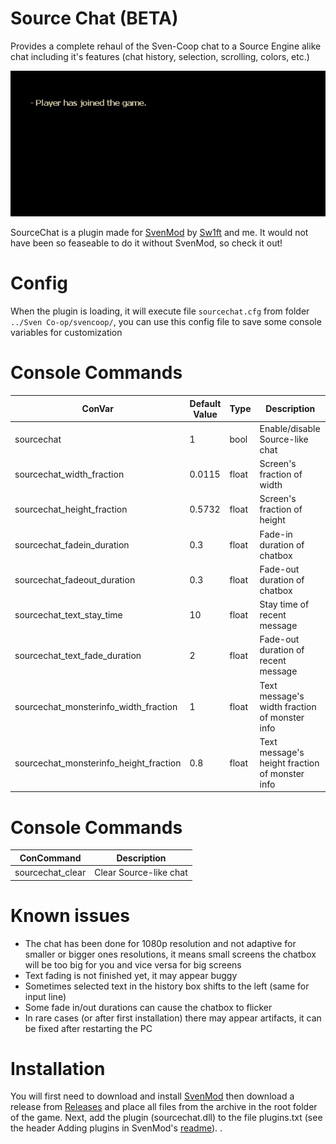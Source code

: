 # Source Chat (BETA)
Provides a complete rehaul of the Sven-Coop chat to a Source Engine alike chat including it's features (chat history, selection, scrolling, colors, etc.)

![](https://github.com/0Reality/SourceChat/blob/main/preview/preview.gif)

SourceChat is a plugin made for [SvenMod](https://github.com/sw1ft747/svenmod "SvenMod") by [Sw1ft](https://github.com/sw1ft747 "SvenMod") and me.
It would not have been so feaseable to do it without SvenMod, so check it out!

# Config
When the plugin is loading, it will execute file `sourcechat.cfg` from folder `../Sven Co-op/svencoop/`, you can use this config file to save some console variables for customization

# Console Commands
ConVar | Default Value | Type | Description
--- | --- | --- | ---
sourcechat | 1 | bool | Enable/disable Source-like chat
sourcechat_width_fraction | 0.0115 | float | Screen's fraction of width
sourcechat_height_fraction | 0.5732 | float | Screen's fraction of height
sourcechat_fadein_duration | 0.3 | float | Fade-in duration of chatbox
sourcechat_fadeout_duration | 0.3 | float | Fade-out duration of chatbox
sourcechat_text_stay_time | 10 | float | Stay time of recent message
sourcechat_text_fade_duration | 2 | float | Fade-out duration of recent message
sourcechat_monsterinfo_width_fraction | 1 | float | Text message's width fraction of monster info
sourcechat_monsterinfo_height_fraction | 0.8 | float | Text message's height fraction of monster info

# Console Commands
ConCommand | Description
--- | ---
sourcechat_clear | Clear Source-like chat

# Known issues
* The chat has been done for 1080p resolution and not adaptive for smaller or bigger ones resolutions, it means small screens the chatbox will be too big for you and vice versa for big screens
* Text fading is not finished yet, it may appear buggy
* Sometimes selected text in the history box shifts to the left (same for input line)
* Some fade in/out durations can cause the chatbox to flicker
* In rare cases (or after first installation) there may appear artifacts, it can be fixed after restarting the PC

# Installation
You will first need to download and install [SvenMod](https://github.com/sw1ft747/svenmod "SvenMod")
then download a release from [Releases](https://github.com/sw1ft747/svenmod "Releases")
and place all files from the archive in the root folder of the game. 
Next, add the plugin (sourcechat.dll) to the file plugins.txt (see the header Adding plugins in SvenMod's [readme](https://github.com/sw1ft747/svenmod)). .
